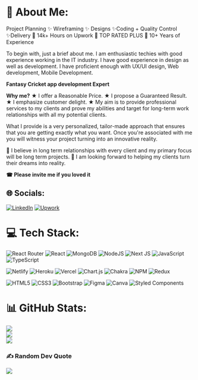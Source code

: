 # 💫 About Me:
Project Planning ✨ Wireframing ✨ Designs ✨Coding + Quality Control ✨Delivery
🔖 14k+ Hours on Upwork
🔖 TOP RATED PLUS
🔖 10+ Years of Experience

To begin with, just a brief about me. I am enthusiastic techies with good experience working in the IT industry. I have good experience in design as well as development. I have proficient enough with UX/UI design, Web development, Mobile Development.

**Fantasy Cricket app development Expert**

**Why me?**
★ I offer a Reasonable Price.
★ I propose a Guaranteed Result.
★ I emphasize customer delight.
★ My aim is to provide professional services to my clients and prove my abilities and target for long-term work relationships with all my potential clients.

What I provide is a very personalized, tailor-made approach that ensures that you are getting exactly what you want. Once you're associated with me you will witness your project turning into an innovative reality.

🤝 I believe in long term relationships with every client and my primary focus will be long term projects. 
🤝 I am looking forward to helping my clients turn their dreams into reality.

**☎ Please invite me if you loved it**

## 🌐 Socials:
[![LinkedIn](https://img.shields.io/badge/LinkedIn-%230077B5.svg?logo=linkedin&logoColor=white)](https://www.linkedin.com/in/manish-globalitapp/) [![Upwork](https://img.shields.io/badge/Upwork-12100E?logo=upwork&logoColor=white)](https://www.upwork.com/freelancers/manishsharma6) 

# 💻 Tech Stack:
![React Router](https://img.shields.io/badge/React_Router-CA4245?style=for-the-badge&logo=react-router&logoColor=white) 
![React](https://img.shields.io/badge/react-%2320232a.svg?style=for-the-badge&logo=react&logoColor=%2361DAFB) 
![MongoDB](https://img.shields.io/badge/MongoDB-%234ea94b.svg?style=for-the-badge&logo=mongodb&logoColor=white) 
![NodeJS](https://img.shields.io/badge/node.js-6DA55F?style=for-the-badge&logo=node.js&logoColor=white) 
![Next JS](https://img.shields.io/badge/Next-black?style=for-the-badge&logo=next.js&logoColor=white) 
![JavaScript](https://img.shields.io/badge/javascript-%23323330.svg?style=for-the-badge&logo=javascript&logoColor=%23F7DF1E) 
![TypeScript](https://img.shields.io/badge/typescript-%23007ACC.svg?style=for-the-badge&logo=typescript&logoColor=white) 

![Netlify](https://img.shields.io/badge/netlify-%23000000.svg?style=for-the-badge&logo=netlify&logoColor=#00C7B7) 
![Heroku](https://img.shields.io/badge/heroku-%23430098.svg?style=for-the-badge&logo=heroku&logoColor=white) 
![Vercel](https://img.shields.io/badge/vercel-%23000000.svg?style=for-the-badge&logo=vercel&logoColor=white) 
![Chart.js](https://img.shields.io/badge/chart.js-F5788D.svg?style=for-the-badge&logo=chart.js&logoColor=white) 
![Chakra](https://img.shields.io/badge/chakra-%234ED1C5.svg?style=for-the-badge&logo=chakraui&logoColor=white) 
![NPM](https://img.shields.io/badge/NPM-%23000000.svg?style=for-the-badge&logo=npm&logoColor=white) 
![Redux](https://img.shields.io/badge/redux-%23593d88.svg?style=for-the-badge&logo=redux&logoColor=white) 

![HTML5](https://img.shields.io/badge/html5-%23E34F26.svg?style=for-the-badge&logo=html5&logoColor=white) 
![CSS3](https://img.shields.io/badge/css3-%231572B6.svg?style=for-the-badge&logo=css3&logoColor=white) 
![Bootstrap](https://img.shields.io/badge/bootstrap-%23563D7C.svg?style=for-the-badge&logo=bootstrap&logoColor=white) 
![Figma](https://img.shields.io/badge/figma-%23F24E1E.svg?style=for-the-badge&logo=figma&logoColor=white) 
![Canva](https://img.shields.io/badge/Canva-%2300C4CC.svg?style=for-the-badge&logo=Canva&logoColor=white)
![Styled Components](https://img.shields.io/badge/styled--components-DB7093?style=for-the-badge&logo=styled-components&logoColor=white) 

# 📊 GitHub Stats:
![](https://github-readme-stats.vercel.app/api?username=manish14031987&theme=dark&hide_border=false&include_all_commits=true&count_private=true)<br/>
![](https://github-readme-streak-stats.herokuapp.com/?user=manish14031987&theme=dark&hide_border=false)<br/>
![](https://github-readme-stats.vercel.app/api/top-langs/?username=manish14031987&theme=dark&hide_border=false&include_all_commits=true&count_private=true&layout=compact)



### ✍️ Random Dev Quote
![](https://quotes-github-readme.vercel.app/api?type=horizontal&theme=radical)

